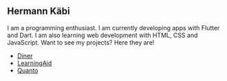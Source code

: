 ## Hermann Käbi
I am a programming enthusiast. I am currently developing apps with Flutter and Dart.
I am also learning web development with HTML, CSS and JavaScript.
Want to see my projects? Here they are!

* [Diner](https://hermannkabi.github.io/diner)
* [LearningAid](https://hermannkabi.github.io/learningaid)
* [Quanto](https://hermannkabi.github.io/quanto)
